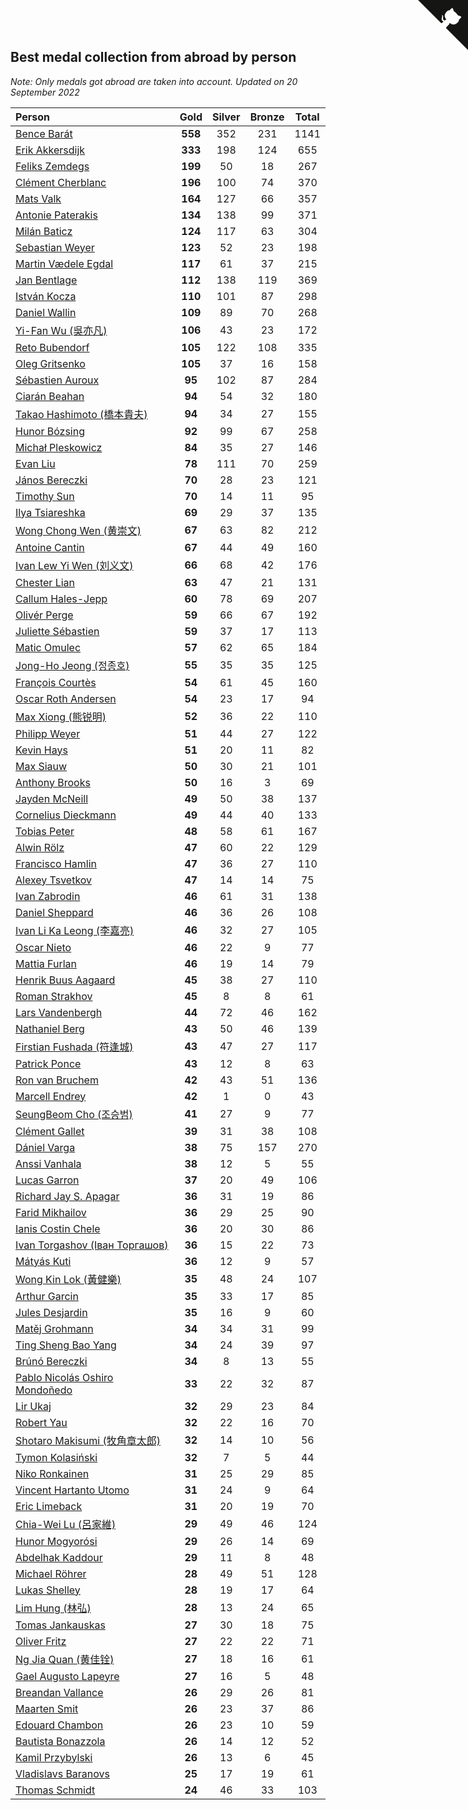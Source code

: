 ## Best medal collection from abroad by person

*Note: Only medals got abroad are taken into account.*
*Updated on 20 September 2022*

| Person | Gold | Silver | Bronze | Total |
| :--- | :--: | :--: | :--: | :--: |
| [Bence Barát](https://www.worldcubeassociation.org/persons/2008BARA01) | **558** | 352 | 231 | 1141 |
| [Erik Akkersdijk](https://www.worldcubeassociation.org/persons/2005AKKE01) | **333** | 198 | 124 | 655 |
| [Feliks Zemdegs](https://www.worldcubeassociation.org/persons/2009ZEMD01) | **199** | 50 | 18 | 267 |
| [Clément Cherblanc](https://www.worldcubeassociation.org/persons/2014CHER05) | **196** | 100 | 74 | 370 |
| [Mats Valk](https://www.worldcubeassociation.org/persons/2007VALK01) | **164** | 127 | 66 | 357 |
| [Antonie Paterakis](https://www.worldcubeassociation.org/persons/2012PATE01) | **134** | 138 | 99 | 371 |
| [Milán Baticz](https://www.worldcubeassociation.org/persons/2005BATI01) | **124** | 117 | 63 | 304 |
| [Sebastian Weyer](https://www.worldcubeassociation.org/persons/2010WEYE02) | **123** | 52 | 23 | 198 |
| [Martin Vædele Egdal](https://www.worldcubeassociation.org/persons/2013EGDA02) | **117** | 61 | 37 | 215 |
| [Jan Bentlage](https://www.worldcubeassociation.org/persons/2010BENT01) | **112** | 138 | 119 | 369 |
| [István Kocza](https://www.worldcubeassociation.org/persons/2005KOCZ01) | **110** | 101 | 87 | 298 |
| [Daniel Wallin](https://www.worldcubeassociation.org/persons/2013WALL03) | **109** | 89 | 70 | 268 |
| [Yi-Fan Wu (吳亦凡)](https://www.worldcubeassociation.org/persons/2010WUIF01) | **106** | 43 | 23 | 172 |
| [Reto Bubendorf](https://www.worldcubeassociation.org/persons/2012BUBE01) | **105** | 122 | 108 | 335 |
| [Oleg Gritsenko](https://www.worldcubeassociation.org/persons/2011GRIT01) | **105** | 37 | 16 | 158 |
| [Sébastien Auroux](https://www.worldcubeassociation.org/persons/2008AURO01) | **95** | 102 | 87 | 284 |
| [Ciarán Beahan](https://www.worldcubeassociation.org/persons/2012BEAH01) | **94** | 54 | 32 | 180 |
| [Takao Hashimoto (橋本貴夫)](https://www.worldcubeassociation.org/persons/2007HASH01) | **94** | 34 | 27 | 155 |
| [Hunor Bózsing](https://www.worldcubeassociation.org/persons/2009BOZS01) | **92** | 99 | 67 | 258 |
| [Michał Pleskowicz](https://www.worldcubeassociation.org/persons/2009PLES01) | **84** | 35 | 27 | 146 |
| [Evan Liu](https://www.worldcubeassociation.org/persons/2009LIUE01) | **78** | 111 | 70 | 259 |
| [János Bereczki](https://www.worldcubeassociation.org/persons/2018BERE01) | **70** | 28 | 23 | 121 |
| [Timothy Sun](https://www.worldcubeassociation.org/persons/2007SUNT01) | **70** | 14 | 11 | 95 |
| [Ilya Tsiareshka](https://www.worldcubeassociation.org/persons/2012TERE01) | **69** | 29 | 37 | 135 |
| [Wong Chong Wen (黄崇文)](https://www.worldcubeassociation.org/persons/2014WENW01) | **67** | 63 | 82 | 212 |
| [Antoine Cantin](https://www.worldcubeassociation.org/persons/2010CANT02) | **67** | 44 | 49 | 160 |
| [Ivan Lew Yi Wen (刘义文)](https://www.worldcubeassociation.org/persons/2012WENI01) | **66** | 68 | 42 | 176 |
| [Chester Lian](https://www.worldcubeassociation.org/persons/2009LIAN03) | **63** | 47 | 21 | 131 |
| [Callum Hales-Jepp](https://www.worldcubeassociation.org/persons/2012HALE01) | **60** | 78 | 69 | 207 |
| [Olivér Perge](https://www.worldcubeassociation.org/persons/2007PERG01) | **59** | 66 | 67 | 192 |
| [Juliette Sébastien](https://www.worldcubeassociation.org/persons/2014SEBA01) | **59** | 37 | 17 | 113 |
| [Matic Omulec](https://www.worldcubeassociation.org/persons/2010OMUL02) | **57** | 62 | 65 | 184 |
| [Jong-Ho Jeong (정종호)](https://www.worldcubeassociation.org/persons/2008JONG03) | **55** | 35 | 35 | 125 |
| [François Courtès](https://www.worldcubeassociation.org/persons/2008COUR01) | **54** | 61 | 45 | 160 |
| [Oscar Roth Andersen](https://www.worldcubeassociation.org/persons/2008ANDE02) | **54** | 23 | 17 | 94 |
| [Max Xiong (熊锐明)](https://www.worldcubeassociation.org/persons/2015XION03) | **52** | 36 | 22 | 110 |
| [Philipp Weyer](https://www.worldcubeassociation.org/persons/2010WEYE01) | **51** | 44 | 27 | 122 |
| [Kevin Hays](https://www.worldcubeassociation.org/persons/2009HAYS01) | **51** | 20 | 11 | 82 |
| [Max Siauw](https://www.worldcubeassociation.org/persons/2017SIAU02) | **50** | 30 | 21 | 101 |
| [Anthony Brooks](https://www.worldcubeassociation.org/persons/2008SEAR01) | **50** | 16 | 3 | 69 |
| [Jayden McNeill](https://www.worldcubeassociation.org/persons/2012MCNE01) | **49** | 50 | 38 | 137 |
| [Cornelius Dieckmann](https://www.worldcubeassociation.org/persons/2009DIEC01) | **49** | 44 | 40 | 133 |
| [Tobias Peter](https://www.worldcubeassociation.org/persons/2014PETE03) | **48** | 58 | 61 | 167 |
| [Alwin Rölz](https://www.worldcubeassociation.org/persons/2016ROLZ01) | **47** | 60 | 22 | 129 |
| [Francisco Hamlin](https://www.worldcubeassociation.org/persons/2012HAML01) | **47** | 36 | 27 | 110 |
| [Alexey Tsvetkov](https://www.worldcubeassociation.org/persons/2017TSVE02) | **47** | 14 | 14 | 75 |
| [Ivan Zabrodin](https://www.worldcubeassociation.org/persons/2012ZABR01) | **46** | 61 | 31 | 138 |
| [Daniel Sheppard](https://www.worldcubeassociation.org/persons/2009SHEP01) | **46** | 36 | 26 | 108 |
| [Ivan Li Ka Leong (李嘉亮)](https://www.worldcubeassociation.org/persons/2015LEON02) | **46** | 32 | 27 | 105 |
| [Oscar Nieto](https://www.worldcubeassociation.org/persons/2014NIET03) | **46** | 22 | 9 | 77 |
| [Mattia Furlan](https://www.worldcubeassociation.org/persons/2013FURL01) | **46** | 19 | 14 | 79 |
| [Henrik Buus Aagaard](https://www.worldcubeassociation.org/persons/2006BUUS01) | **45** | 38 | 27 | 110 |
| [Roman Strakhov](https://www.worldcubeassociation.org/persons/2012STRA02) | **45** | 8 | 8 | 61 |
| [Lars Vandenbergh](https://www.worldcubeassociation.org/persons/2003VAND01) | **44** | 72 | 46 | 162 |
| [Nathaniel Berg](https://www.worldcubeassociation.org/persons/2012BERG04) | **43** | 50 | 46 | 139 |
| [Firstian Fushada (符逢城)](https://www.worldcubeassociation.org/persons/2015FUSH01) | **43** | 47 | 27 | 117 |
| [Patrick Ponce](https://www.worldcubeassociation.org/persons/2012PONC02) | **43** | 12 | 8 | 63 |
| [Ron van Bruchem](https://www.worldcubeassociation.org/persons/2003BRUC01) | **42** | 43 | 51 | 136 |
| [Marcell Endrey](https://www.worldcubeassociation.org/persons/2007ENDR01) | **42** | 1 | 0 | 43 |
| [SeungBeom Cho (조승범)](https://www.worldcubeassociation.org/persons/2012CHOS01) | **41** | 27 | 9 | 77 |
| [Clément Gallet](https://www.worldcubeassociation.org/persons/2004GALL02) | **39** | 31 | 38 | 108 |
| [Dániel Varga](https://www.worldcubeassociation.org/persons/2008VARG01) | **38** | 75 | 157 | 270 |
| [Anssi Vanhala](https://www.worldcubeassociation.org/persons/2005VANH01) | **38** | 12 | 5 | 55 |
| [Lucas Garron](https://www.worldcubeassociation.org/persons/2006GARR01) | **37** | 20 | 49 | 106 |
| [Richard Jay S. Apagar](https://www.worldcubeassociation.org/persons/2010APAG01) | **36** | 31 | 19 | 86 |
| [Farid Mikhailov](https://www.worldcubeassociation.org/persons/2015MIKH04) | **36** | 29 | 25 | 90 |
| [Ianis Costin Chele](https://www.worldcubeassociation.org/persons/2021CHEL01) | **36** | 20 | 30 | 86 |
| [Ivan Torgashov (Іван Торгашов)](https://www.worldcubeassociation.org/persons/2011TORG01) | **36** | 15 | 22 | 73 |
| [Mátyás Kuti](https://www.worldcubeassociation.org/persons/2006KUTI01) | **36** | 12 | 9 | 57 |
| [Wong Kin Lok (黃健樂)](https://www.worldcubeassociation.org/persons/2014LOKW01) | **35** | 48 | 24 | 107 |
| [Arthur Garcin](https://www.worldcubeassociation.org/persons/2014GARC27) | **35** | 33 | 17 | 85 |
| [Jules Desjardin](https://www.worldcubeassociation.org/persons/2010DESJ01) | **35** | 16 | 9 | 60 |
| [Matěj Grohmann](https://www.worldcubeassociation.org/persons/2015GROH02) | **34** | 34 | 31 | 99 |
| [Ting Sheng Bao Yang](https://www.worldcubeassociation.org/persons/2008BAOY01) | **34** | 24 | 39 | 97 |
| [Brúnó Bereczki](https://www.worldcubeassociation.org/persons/2008BERE01) | **34** | 8 | 13 | 55 |
| [Pablo Nicolás Oshiro Mondoñedo](https://www.worldcubeassociation.org/persons/2010MOND01) | **33** | 22 | 32 | 87 |
| [Lir Ukaj](https://www.worldcubeassociation.org/persons/2016UKAJ01) | **32** | 29 | 23 | 84 |
| [Robert Yau](https://www.worldcubeassociation.org/persons/2009YAUR01) | **32** | 22 | 16 | 70 |
| [Shotaro Makisumi (牧角章太郎)](https://www.worldcubeassociation.org/persons/2003MAKI01) | **32** | 14 | 10 | 56 |
| [Tymon Kolasiński](https://www.worldcubeassociation.org/persons/2016KOLA02) | **32** | 7 | 5 | 44 |
| [Niko Ronkainen](https://www.worldcubeassociation.org/persons/2010RONK01) | **31** | 25 | 29 | 85 |
| [Vincent Hartanto Utomo](https://www.worldcubeassociation.org/persons/2010UTOM01) | **31** | 24 | 9 | 64 |
| [Eric Limeback](https://www.worldcubeassociation.org/persons/2007LIME01) | **31** | 20 | 19 | 70 |
| [Chia-Wei Lu (呂家維)](https://www.worldcubeassociation.org/persons/2007LUCH01) | **29** | 49 | 46 | 124 |
| [Hunor Mogyorósi](https://www.worldcubeassociation.org/persons/2015MOGY01) | **29** | 26 | 14 | 69 |
| [Abdelhak Kaddour](https://www.worldcubeassociation.org/persons/2010KADD01) | **29** | 11 | 8 | 48 |
| [Michael Röhrer](https://www.worldcubeassociation.org/persons/2009ROHR01) | **28** | 49 | 51 | 128 |
| [Lukas Shelley](https://www.worldcubeassociation.org/persons/2016SHEL03) | **28** | 19 | 17 | 64 |
| [Lim Hung (林弘)](https://www.worldcubeassociation.org/persons/2016HUNG08) | **28** | 13 | 24 | 65 |
| [Tomas Jankauskas](https://www.worldcubeassociation.org/persons/2013JANK02) | **27** | 30 | 18 | 75 |
| [Oliver Fritz](https://www.worldcubeassociation.org/persons/2014FRIT02) | **27** | 22 | 22 | 71 |
| [Ng Jia Quan (黄佳铨)](https://www.worldcubeassociation.org/persons/2015QUAN03) | **27** | 18 | 16 | 61 |
| [Gael Augusto Lapeyre](https://www.worldcubeassociation.org/persons/2018LAPE01) | **27** | 16 | 5 | 48 |
| [Breandan Vallance](https://www.worldcubeassociation.org/persons/2007VALL01) | **26** | 29 | 26 | 81 |
| [Maarten Smit](https://www.worldcubeassociation.org/persons/2008SMIT04) | **26** | 23 | 37 | 86 |
| [Edouard Chambon](https://www.worldcubeassociation.org/persons/2004CHAM01) | **26** | 23 | 10 | 59 |
| [Bautista Bonazzola](https://www.worldcubeassociation.org/persons/2014BONA02) | **26** | 14 | 12 | 52 |
| [Kamil Przybylski](https://www.worldcubeassociation.org/persons/2016PRZY01) | **26** | 13 | 6 | 45 |
| [Vladislavs Baranovs](https://www.worldcubeassociation.org/persons/2012BARA03) | **25** | 17 | 19 | 61 |
| [Thomas Schmidt](https://www.worldcubeassociation.org/persons/2013SCHM02) | **24** | 46 | 33 | 103 |


<a href="https://github.com/JustinTimeCuber/wca_statistics" class="github-corner" aria-label="View source on Github"><svg width="80" height="80" viewBox="0 0 250 250" style="fill:#151513; color:#fff; position: absolute; top: 0; border: 0; right: 0;" aria-hidden="true"><path d="M0,0 L115,115 L130,115 L142,142 L250,250 L250,0 Z"></path><path d="M128.3,109.0 C113.8,99.7 119.0,89.6 119.0,89.6 C122.0,82.7 120.5,78.6 120.5,78.6 C119.2,72.0 123.4,76.3 123.4,76.3 C127.3,80.9 125.5,87.3 125.5,87.3 C122.9,97.6 130.6,101.9 134.4,103.2" fill="currentColor" style="transform-origin: 130px 106px;" class="octo-arm"></path><path d="M115.0,115.0 C114.9,115.1 118.7,116.5 119.8,115.4 L133.7,101.6 C136.9,99.2 139.9,98.4 142.2,98.6 C133.8,88.0 127.5,74.4 143.8,58.0 C148.5,53.4 154.0,51.2 159.7,51.0 C160.3,49.4 163.2,43.6 171.4,40.1 C171.4,40.1 176.1,42.5 178.8,56.2 C183.1,58.6 187.2,61.8 190.9,65.4 C194.5,69.0 197.7,73.2 200.1,77.6 C213.8,80.2 216.3,84.9 216.3,84.9 C212.7,93.1 206.9,96.0 205.4,96.6 C205.1,102.4 203.0,107.8 198.3,112.5 C181.9,128.9 168.3,122.5 157.7,114.1 C157.9,116.9 156.7,120.9 152.7,124.9 L141.0,136.5 C139.8,137.7 141.6,141.9 141.8,141.8 Z" fill="currentColor" class="octo-body"></path></svg></a><style>.github-corner:hover .octo-arm{animation:octocat-wave 560ms ease-in-out}@keyframes octocat-wave{0%,100%{transform:rotate(0)}20%,60%{transform:rotate(-25deg)}40%,80%{transform:rotate(10deg)}}@media (max-width:500px){.github-corner:hover .octo-arm{animation:none}.github-corner .octo-arm{animation:octocat-wave 560ms ease-in-out}}</style>

